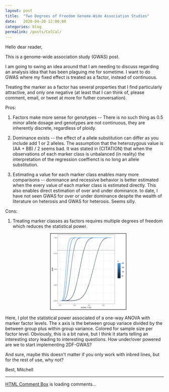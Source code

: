 ```yaml
---
layout: post
title:  "Two Degrees of Freedom Genome-Wide Association Studies"
date:   2020-04-20 12:00:00
categories: blog
permalink: /posts/ColCal/
---
```

Hello dear reader,

This is a genome-wide association study (GWAS) post.

I am going to swing an idea around that I am needing to discuss regarding an analysis idea that has been plaguing me for sometime.  I want to do GWAS where my fixed effect is treated as a factor, instead of continuous.

Treating the marker as a factor has several properties that I find particularly attractive, and only one negative (at least that I can think of, please comment, email, or tweet at more for futher conversation).

Pros:

1) Factors make more sense for genotypes -- There is no such thing as 0.5 minor allele dosage and genotypes are not continuous, they are inherently discrete, regardless of ploidy.

2) Dominance exists -- the effect of a allele substitution can differ as you include add 1 or 2 alleles. The assumption that the heterozygous value is (AA + BB) / 2 seems bad. It was stated in (CITATION) that when the observations of each marker class is unbalanced (in reality) the interpretation of the regression coeffienct is no long an allele substitution.

3) Estimating a value for each marker class enables many more comparisons -- dominance and recessive behavior is better estimated when the every value of each marker class is estimated directly. This also enables direct estimation of over and under dominance. to date, I have not seen GWAS for over or under dominance despite the wealth of literature on heterosis and GWAS for heterosis. Seems silly.

Cons:

1) Treating marker classes as factors requires multiple degrees of freedom which reduces the statistical power.

<ul style="center">
<center><a href="mjfeldmann.github.io"><img src="/images/sim.jpg" alt="Quick Power Sim" style="width:50%;height:50%;border:1px solid black"></a></center>
</ul>

Here, I plot the statistical power associated of a one-way ANOVA with marker factor levels. The x axis is the between group variace divided by the between group plus within group variance. Colored for sample size per factor level. Obviously, this is a bit naive, but I think it starts telling an interesting story leading to interesting questions. How under/over powered are we to start implementing 2DF-GWAS? 

And sure, maybe this doesn't matter if you only work with inbred lines, but for the rest of use, why not?

Best,
Mitchell

<div>
<hr>
<!-- begin wwww.htmlcommentbox.com -->
 <div id="HCB_comment_box"><a href="http://www.htmlcommentbox.com">HTML Comment Box</a> is loading comments...</div>
 <link rel="stylesheet" type="text/css" href="https://www.htmlcommentbox.com/static/skins/bootstrap/twitter-bootstrap.css?v=0" />
 <script type="text/javascript" id="hcb"> /*<!--*/ if(!window.hcb_user){hcb_user={};} (function(){var s=document.createElement("script"), l=hcb_user.PAGE || (""+window.location).replace(/'/g,"%27"), h="https://www.htmlcommentbox.com";s.setAttribute("type","text/javascript");s.setAttribute("src", h+"/jread?page="+encodeURIComponent(l).replace("+","%2B")+"&mod=%241%24wq1rdBcg%24PA2uM8eZu8ahjVeJqACBr%2F"+"&opts=16862&num=10&ts=1582326793394");if (typeof s!="undefined") document.getElementsByTagName("head")[0].appendChild(s);})(); /*-->*/ </script>
<!-- end www.htmlcommentbox.com -->
</div>
